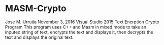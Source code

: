 # MASM-Crypto

Jose M. Urrutia
November 3, 2016
Visual Studio 2015
Text Encrption Crypto Program
This program uses C++ and Masm in mixed mode to take an inputed string of text, encrypts the text and displays it, then decrypts the text and displays the original text.
